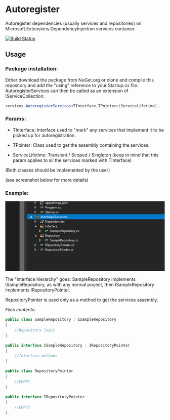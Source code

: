 # Autoregister

Autoregister dependencies (usually services and repositories) on Microsoft.Extensions.DependencyInjection services container.

[![Build Status](https://dev.azure.com/javimollamico/Autoregister/_apis/build/status/jmolla31.Autoregister?branchName=master)](https://dev.azure.com/javimollamico/Autoregister/_build/latest?definitionId=1&branchName=master)

## Usage

### Package installation:

Either download the package from NuGet.org or clone and compile this repository and add the "using" reference to your Startup.cs file. 
AutoregisterServices can then be called as an extension of IServiceCollection:

```csharp
services.AutoregisterServices<TInterface,TPointer>(ServiceLifetime);
```

### Params:


- TInterface: Interface used to "mark" any services that implement it to be picked up for autoregistration.

- TPointer: Class used to get the assembly containing the services.

- ServiceLifetime: Transient / Scoped / Singleton (keep in mind that this param applies to all the services marked with TInterface)

(Both classes should be implemented by the user)

(see screenshot below for more details)


### Example:


![](https://raw.githubusercontent.com/jmolla31/Autoregister/master/readmeShot.png)


The "interface hierarchy" goes: SampleRepository implements ISampleRepository, as with any normal project, then ISampleRepository implements IRepositoryPointer.

RepositoryPointer is used only as a method to get the services assembly.


*Files contents:*

```csharp
public class SampleRepository : ISampleRepository 
{
    //Repository logic
}
```

```csharp
public interface ISampleRepository : IRepositoryPointer 
{
    //Interface methods
}
```

```csharp
public class RepositoryPointer 
{
    //EMPTY
}
```

```csharp
public interface IRepositoryPointer 
{
    //EMPTY
}
```





